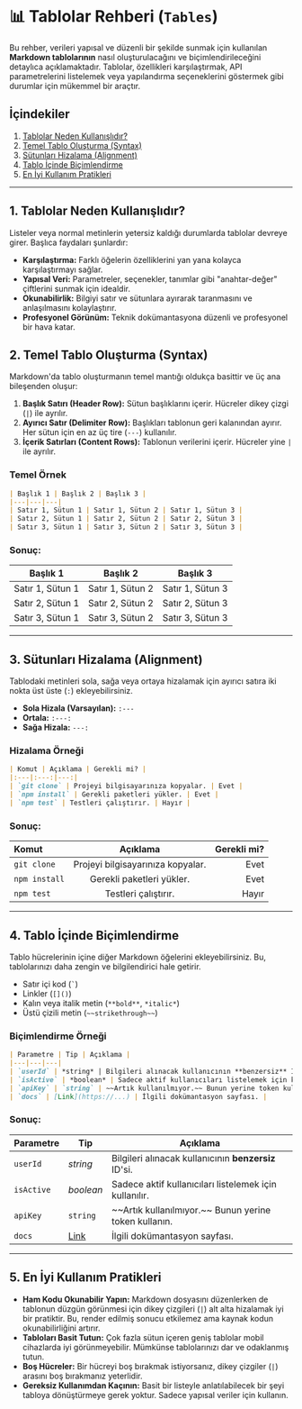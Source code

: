 # 📊 Tablolar Rehberi (`Tables`)

Bu rehber, verileri yapısal ve düzenli bir şekilde sunmak için kullanılan **Markdown tablolarının** nasıl oluşturulacağını ve biçimlendirileceğini detaylıca açıklamaktadır. Tablolar, özellikleri karşılaştırmak, API parametrelerini listelemek veya yapılandırma seçeneklerini göstermek gibi durumlar için mükemmel bir araçtır.

## İçindekiler

1.  [Tablolar Neden Kullanışlıdır?](#1-tablolar-neden-kullanışlıdır)
2.  [Temel Tablo Oluşturma (Syntax)](#2-temel-tablo-oluşturma-syntax)
3.  [Sütunları Hizalama (Alignment)](#3-sütunları-hizalama-alignment)
4.  [Tablo İçinde Biçimlendirme](#4-tablo-i̇çinde-biçimlendirme)
5.  [En İyi Kullanım Pratikleri](#5-en-i̇yi-kullanım-pratikleri)

-----

## 1\. Tablolar Neden Kullanışlıdır?

Listeler veya normal metinlerin yetersiz kaldığı durumlarda tablolar devreye girer. Başlıca faydaları şunlardır:

  - **Karşılaştırma:** Farklı öğelerin özelliklerini yan yana kolayca karşılaştırmayı sağlar.
  - **Yapısal Veri:** Parametreler, seçenekler, tanımlar gibi "anahtar-değer" çiftlerini sunmak için idealdir.
  - **Okunabilirlik:** Bilgiyi satır ve sütunlara ayırarak taranmasını ve anlaşılmasını kolaylaştırır.
  - **Profesyonel Görünüm:** Teknik dokümantasyona düzenli ve profesyonel bir hava katar.

## 2\. Temel Tablo Oluşturma (Syntax)

Markdown'da tablo oluşturmanın temel mantığı oldukça basittir ve üç ana bileşenden oluşur:

1.  **Başlık Satırı (Header Row):** Sütun başlıklarını içerir. Hücreler dikey çizgi (`|`) ile ayrılır.
2.  **Ayırıcı Satır (Delimiter Row):** Başlıkları tablonun geri kalanından ayırır. Her sütun için en az üç tire (`---`) kullanılır.
3.  **İçerik Satırları (Content Rows):** Tablonun verilerini içerir. Hücreler yine `|` ile ayrılır.

### Temel Örnek

```markdown
| Başlık 1 | Başlık 2 | Başlık 3 |
|---|---|---|
| Satır 1, Sütun 1 | Satır 1, Sütun 2 | Satır 1, Sütun 3 |
| Satır 2, Sütun 1 | Satır 2, Sütun 2 | Satır 2, Sütun 3 |
| Satır 3, Sütun 1 | Satır 3, Sütun 2 | Satır 3, Sütun 3 |
```

### Sonuç:

| Başlık 1 | Başlık 2 | Başlık 3 |
|---|---|---|
| Satır 1, Sütun 1 | Satır 1, Sütun 2 | Satır 1, Sütun 3 |
| Satır 2, Sütun 1 | Satır 2, Sütun 2 | Satır 2, Sütun 3 |
| Satır 3, Sütun 1 | Satır 3, Sütun 2 | Satır 3, Sütun 3 |

-----

## 3\. Sütunları Hizalama (Alignment)

Tablodaki metinleri sola, sağa veya ortaya hizalamak için ayırıcı satıra iki nokta üst üste (`:`) ekleyebilirsiniz.

  - **Sola Hizala (Varsayılan):** `:---`
  - **Ortala:** `:---:`
  - **Sağa Hizala:** `---:`

### Hizalama Örneği

```markdown
| Komut | Açıklama | Gerekli mi? |
|:---|:---:|---:|
| `git clone` | Projeyi bilgisayarınıza kopyalar. | Evet |
| `npm install` | Gerekli paketleri yükler. | Evet |
| `npm test` | Testleri çalıştırır. | Hayır |
```

### Sonuç:

| Komut | Açıklama | Gerekli mi? |
|:---|:---:|---:|
| `git clone` | Projeyi bilgisayarınıza kopyalar. | Evet |
| `npm install` | Gerekli paketleri yükler. | Evet |
| `npm test` | Testleri çalıştırır. | Hayır |

-----

## 4\. Tablo İçinde Biçimlendirme

Tablo hücrelerinin içine diğer Markdown öğelerini ekleyebilirsiniz. Bu, tablolarınızı daha zengin ve bilgilendirici hale getirir.

  - Satır içi kod (`` ` ``)
  - Linkler (`[]()`)
  - Kalın veya italik metin (`**bold**`, `*italic*`)
  - Üstü çizili metin (`~~strikethrough~~`)

### Biçimlendirme Örneği

```markdown
| Parametre | Tip | Açıklama |
|---|---|---|
| `userId` | *string* | Bilgileri alınacak kullanıcının **benzersiz** ID'si. |
| `isActive` | *boolean* | Sadece aktif kullanıcıları listelemek için kullanılır. |
| `apiKey` | `string` | ~~Artık kullanılmıyor.~~ Bunun yerine token kullanın. |
| `docs` | [Link](https://...) | İlgili dokümantasyon sayfası. |
```

### Sonuç:

| Parametre | Tip | Açıklama |
|---|---|---|
| `userId` | *string* | Bilgileri alınacak kullanıcının **benzersiz** ID'si. |
| `isActive` | *boolean* | Sadece aktif kullanıcıları listelemek için kullanılır. |
| `apiKey` | `string` | \~\~Artık kullanılmıyor.\~\~ Bunun yerine token kullanın. |
| `docs` | [Link](https://www.google.com/search?q=https://...) | İlgili dokümantasyon sayfası. |

-----

## 5\. En İyi Kullanım Pratikleri

  - **Ham Kodu Okunabilir Yapın:** Markdown dosyasını düzenlerken de tablonun düzgün görünmesi için dikey çizgileri (`|`) alt alta hizalamak iyi bir pratiktir. Bu, render edilmiş sonucu etkilemez ama kaynak kodun okunabilirliğini artırır.
  - **Tabloları Basit Tutun:** Çok fazla sütun içeren geniş tablolar mobil cihazlarda iyi görünmeyebilir. Mümkünse tablolarınızı dar ve odaklanmış tutun.
  - **Boş Hücreler:** Bir hücreyi boş bırakmak istiyorsanız, dikey çizgiler (`|`) arasını boş bırakmanız yeterlidir.
  - **Gereksiz Kullanımdan Kaçının:** Basit bir listeyle anlatılabilecek bir şeyi tabloya dönüştürmeye gerek yoktur. Sadece yapısal veriler için kullanın.